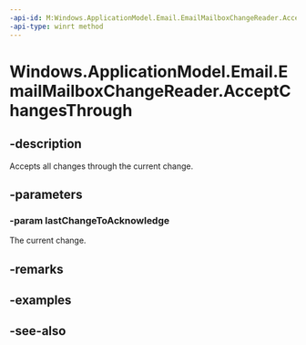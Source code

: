 ----api-id: M:Windows.ApplicationModel.Email.EmailMailboxChangeReader.AcceptChangesThrough(Windows.ApplicationModel.Email.EmailMailboxChange)
-api-type: winrt method
---<!-- Method syntaxpublic void AcceptChangesThrough(Windows.ApplicationModel.Email.EmailMailboxChange lastChangeToAcknowledge)--># Windows.ApplicationModel.Email.EmailMailboxChangeReader.AcceptChangesThrough## -descriptionAccepts all changes through the current change.## -parameters### -param lastChangeToAcknowledgeThe current change.## -remarks## -examples## -see-also